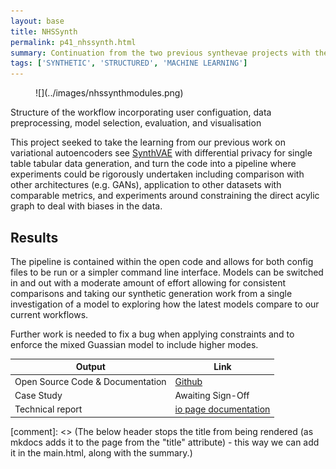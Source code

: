 ```yaml
---
layout: base
title: NHSSynth
permalink: p41_nhssynth.html
summary: Continuation from the two previous synthevae projects with the aim to create a full experiment pipeline for production
tags: ['SYNTHETIC', 'STRUCTURED', 'MACHINE LEARNING']
---
```


<figure markdown>
![](../images/nhssynthmodules.png)
</figure>
<figcaption>Structure of the workflow incorporating user configuation, data preprocessing, model selection, evaluation, and visualisation</figcaption>

This project seeked to take the learning from our previous work on variational autoencoders see [SynthVAE](https://nhsengland.github.io/datascience/our_work/p12_synthvae/) with differential privacy for single table tabular data generation, and turn the code into a pipeline where experiments could be rigorously undertaken including comparison with other architectures (e.g. GANs), application to other datasets with comparable metrics, and experiments around constraining the direct acylic graph to deal with biases in the data.  

## Results

The pipeline is contained within the open code and allows for both config files to be run or a simpler command line interface.   Models can be switched in and out with a moderate amount of effort allowing for consistent comparisons and taking our synthetic generation work from a single investigation of a model to exploring how the latest models compare to our current workflows. 

Further work is needed to fix a bug when applying constraints and to enforce the mixed Guassian model to include higher modes. 

| Output | Link |
| ---- | ---- |
| Open Source Code & Documentation | [Github](https://github.com/nhsengland/NHSSynth) |
| Case Study | Awaiting Sign-Off |
| Technical report | [io page documentation](https://nhsengland.github.io/NHSSynth/) |

[comment]: <> (The below header stops the title from being rendered (as mkdocs adds it to the page from the "title" attribute) - this way we can add it in the main.html, along with the summary.)
#
